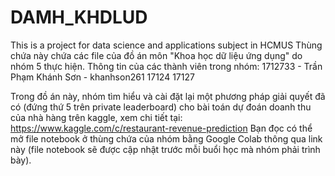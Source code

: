 # DAMH_KHDLUD
This is a project for data science and applications subject in HCMUS
Thùng chứa này chứa các file của đồ án môn "Khoa học dữ liệu ứng dụng" do nhóm 5 thực hiện.
Thông tin của các thành viên trong nhóm:
1712733 - Trần Phạm Khánh Sơn - khanhson261
17124
17127

Trong đồ án này, nhóm tìm hiểu và cài đặt lại  một phương pháp giải quyết đã có (đứng thứ 5 trên private leaderboard) cho bài toán dự đoán doanh thu của nhà hàng trên kaggle, xem chi tiết tại: https://www.kaggle.com/c/restaurant-revenue-prediction
Bạn đọc có thể mở file notebook ở thùng chứa của nhóm bằng Google Colab thông qua link này (file notebook sẽ được cập nhật trước mỗi buổi học mà nhóm phải trình bày).

